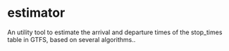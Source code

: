 # estimator
An utility tool to estimate the arrival and departure times of the stop_times table in GTFS, based on several algorithms..
